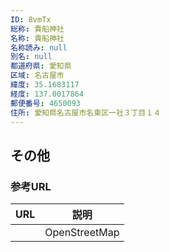 ```yaml
---
ID: 8vmTx
総称: 貴船神社
名称: 貴船神社
名称読み: null
別名: null
都道府県: 愛知県
区域: 名古屋市
緯度: 35.1683117
経度: 137.0017864
郵便番号: 4650093
住所: 愛知県名古屋市名東区一社３丁目１４
---
```


## その他

### 参考URL

| URL | 説明          |
| --- | ------------- |
|     | OpenStreetMap |
